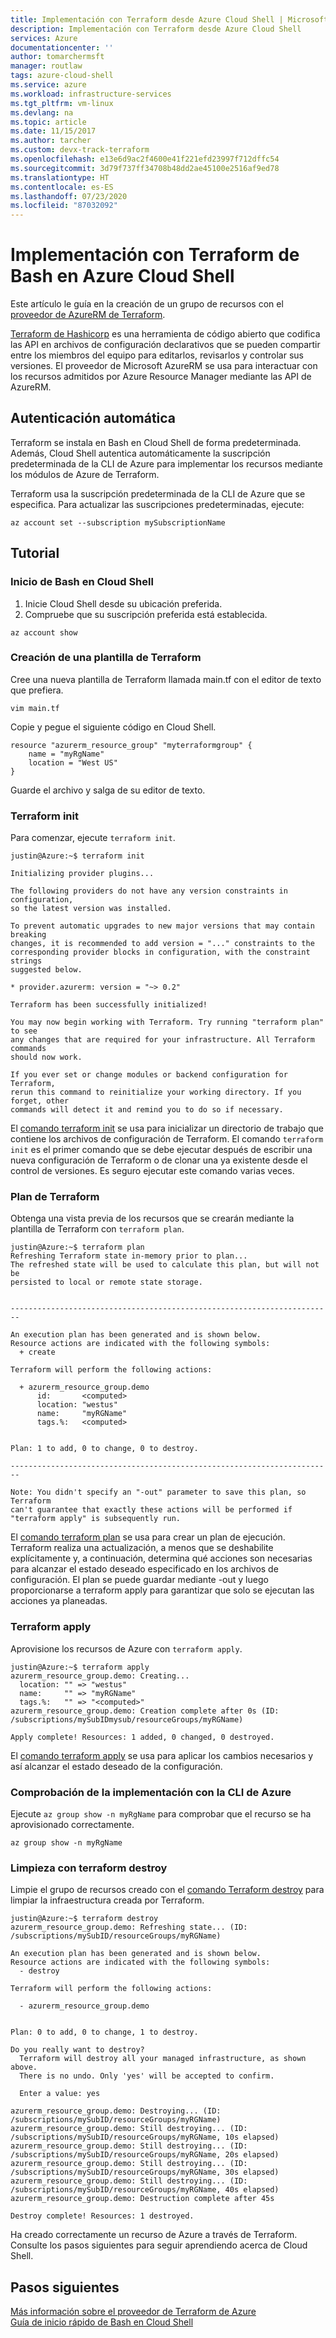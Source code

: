 ```yaml
---
title: Implementación con Terraform desde Azure Cloud Shell | Microsoft Docs
description: Implementación con Terraform desde Azure Cloud Shell
services: Azure
documentationcenter: ''
author: tomarchermsft
manager: routlaw
tags: azure-cloud-shell
ms.service: azure
ms.workload: infrastructure-services
ms.tgt_pltfrm: vm-linux
ms.devlang: na
ms.topic: article
ms.date: 11/15/2017
ms.author: tarcher
ms.custom: devx-track-terraform
ms.openlocfilehash: e13e6d9ac2f4600e41f221efd23997f712dffc54
ms.sourcegitcommit: 3d79f737ff34708b48dd2ae45100e2516af9ed78
ms.translationtype: HT
ms.contentlocale: es-ES
ms.lasthandoff: 07/23/2020
ms.locfileid: "87032092"
---
```

# <a name="deploy-with-terraform-from-bash-in-azure-cloud-shell"></a>Implementación con Terraform de Bash en Azure Cloud Shell
Este artículo le guía en la creación de un grupo de recursos con el [proveedor de AzureRM de Terraform](https://www.terraform.io/docs/providers/azurerm/index.html).

[Terraform de Hashicorp](https://www.terraform.io/) es una herramienta de código abierto que codifica las API en archivos de configuración declarativos que se pueden compartir entre los miembros del equipo para editarlos, revisarlos y controlar sus versiones. El proveedor de Microsoft AzureRM se usa para interactuar con los recursos admitidos por Azure Resource Manager mediante las API de AzureRM.

## <a name="automatic-authentication"></a>Autenticación automática
Terraform se instala en Bash en Cloud Shell de forma predeterminada. Además, Cloud Shell autentica automáticamente la suscripción predeterminada de la CLI de Azure para implementar los recursos mediante los módulos de Azure de Terraform.

Terraform usa la suscripción predeterminada de la CLI de Azure que se especifica. Para actualizar las suscripciones predeterminadas, ejecute:

```azurecli-interactive
az account set --subscription mySubscriptionName
```

## <a name="walkthrough"></a>Tutorial
### <a name="launch-bash-in-cloud-shell"></a>Inicio de Bash en Cloud Shell
1. Inicie Cloud Shell desde su ubicación preferida.
2. Compruebe que su suscripción preferida está establecida.

```azurecli-interactive
az account show
```

### <a name="create-a-terraform-template"></a>Creación de una plantilla de Terraform
Cree una nueva plantilla de Terraform llamada main.tf con el editor de texto que prefiera.

```
vim main.tf
```

Copie y pegue el siguiente código en Cloud Shell.

```
resource "azurerm_resource_group" "myterraformgroup" {
    name = "myRgName"
    location = "West US"
}
```

Guarde el archivo y salga de su editor de texto.

### <a name="terraform-init"></a>Terraform init
Para comenzar, ejecute `terraform init`.

```
justin@Azure:~$ terraform init

Initializing provider plugins...

The following providers do not have any version constraints in configuration,
so the latest version was installed.

To prevent automatic upgrades to new major versions that may contain breaking
changes, it is recommended to add version = "..." constraints to the
corresponding provider blocks in configuration, with the constraint strings
suggested below.

* provider.azurerm: version = "~> 0.2"

Terraform has been successfully initialized!

You may now begin working with Terraform. Try running "terraform plan" to see
any changes that are required for your infrastructure. All Terraform commands
should now work.

If you ever set or change modules or backend configuration for Terraform,
rerun this command to reinitialize your working directory. If you forget, other
commands will detect it and remind you to do so if necessary.
```

El [comando terraform init](https://www.terraform.io/docs/commands/init.html) se usa para inicializar un directorio de trabajo que contiene los archivos de configuración de Terraform. El comando `terraform init` es el primer comando que se debe ejecutar después de escribir una nueva configuración de Terraform o de clonar una ya existente desde el control de versiones. Es seguro ejecutar este comando varias veces.

### <a name="terraform-plan"></a>Plan de Terraform
Obtenga una vista previa de los recursos que se crearán mediante la plantilla de Terraform con `terraform plan`.

```
justin@Azure:~$ terraform plan
Refreshing Terraform state in-memory prior to plan...
The refreshed state will be used to calculate this plan, but will not be
persisted to local or remote state storage.


------------------------------------------------------------------------

An execution plan has been generated and is shown below.
Resource actions are indicated with the following symbols:
  + create

Terraform will perform the following actions:

  + azurerm_resource_group.demo
      id:       <computed>
      location: "westus"
      name:     "myRGName"
      tags.%:   <computed>


Plan: 1 to add, 0 to change, 0 to destroy.

------------------------------------------------------------------------

Note: You didn't specify an "-out" parameter to save this plan, so Terraform
can't guarantee that exactly these actions will be performed if
"terraform apply" is subsequently run.
```

El [comando terraform plan](https://www.terraform.io/docs/commands/plan.html) se usa para crear un plan de ejecución. Terraform realiza una actualización, a menos que se deshabilite explícitamente y, a continuación, determina qué acciones son necesarias para alcanzar el estado deseado especificado en los archivos de configuración. El plan se puede guardar mediante -out y luego proporcionarse a terraform apply para garantizar que solo se ejecutan las acciones ya planeadas.

### <a name="terraform-apply"></a>Terraform apply
Aprovisione los recursos de Azure con `terraform apply`.

```
justin@Azure:~$ terraform apply
azurerm_resource_group.demo: Creating...
  location: "" => "westus"
  name:     "" => "myRGName"
  tags.%:   "" => "<computed>"
azurerm_resource_group.demo: Creation complete after 0s (ID: /subscriptions/mySubIDmysub/resourceGroups/myRGName)

Apply complete! Resources: 1 added, 0 changed, 0 destroyed.
```

El [comando terraform apply](https://www.terraform.io/docs/commands/apply.html) se usa para aplicar los cambios necesarios y así alcanzar el estado deseado de la configuración.

### <a name="verify-deployment-with-azure-cli"></a>Comprobación de la implementación con la CLI de Azure
Ejecute `az group show -n myRgName` para comprobar que el recurso se ha aprovisionado correctamente.

```azurecli-interactive
az group show -n myRgName
```

### <a name="clean-up-with-terraform-destroy"></a>Limpieza con terraform destroy
Limpie el grupo de recursos creado con el [comando Terraform destroy](https://www.terraform.io/docs/commands/destroy.html) para limpiar la infraestructura creada por Terraform.

```
justin@Azure:~$ terraform destroy
azurerm_resource_group.demo: Refreshing state... (ID: /subscriptions/mySubID/resourceGroups/myRGName)

An execution plan has been generated and is shown below.
Resource actions are indicated with the following symbols:
  - destroy

Terraform will perform the following actions:

  - azurerm_resource_group.demo


Plan: 0 to add, 0 to change, 1 to destroy.

Do you really want to destroy?
  Terraform will destroy all your managed infrastructure, as shown above.
  There is no undo. Only 'yes' will be accepted to confirm.

  Enter a value: yes

azurerm_resource_group.demo: Destroying... (ID: /subscriptions/mySubID/resourceGroups/myRGName)
azurerm_resource_group.demo: Still destroying... (ID: /subscriptions/mySubID/resourceGroups/myRGName, 10s elapsed)
azurerm_resource_group.demo: Still destroying... (ID: /subscriptions/mySubID/resourceGroups/myRGName, 20s elapsed)
azurerm_resource_group.demo: Still destroying... (ID: /subscriptions/mySubID/resourceGroups/myRGName, 30s elapsed)
azurerm_resource_group.demo: Still destroying... (ID: /subscriptions/mySubID/resourceGroups/myRGName, 40s elapsed)
azurerm_resource_group.demo: Destruction complete after 45s

Destroy complete! Resources: 1 destroyed.
```

Ha creado correctamente un recurso de Azure a través de Terraform. Consulte los pasos siguientes para seguir aprendiendo acerca de Cloud Shell.

## <a name="next-steps"></a>Pasos siguientes
[Más información sobre el proveedor de Terraform de Azure](https://www.terraform.io/docs/providers/azurerm/#)<br>
[Guía de inicio rápido de Bash en Cloud Shell](quickstart.md)
